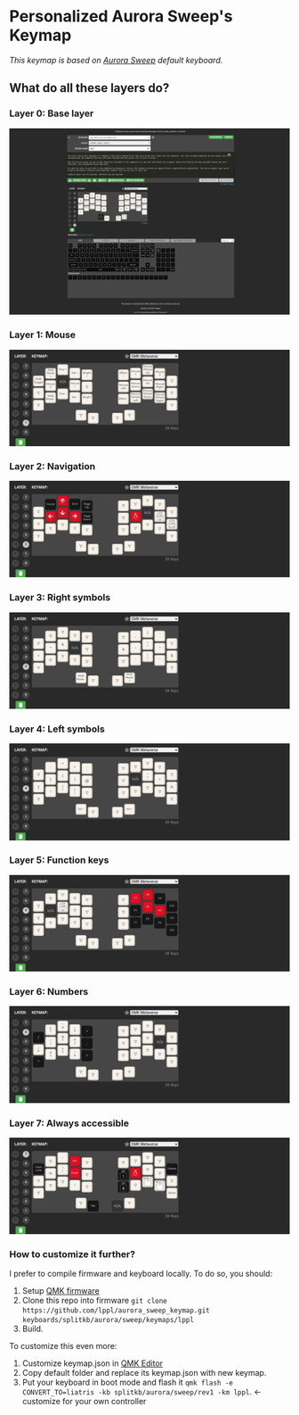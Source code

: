 # Personalized Aurora Sweep's Keymap
_This keymap is based on [Aurora Sweep](https://github.com/qmk/qmk_firmware/tree/master/keyboards/splitkb/aurora/sweep/keymaps/default) default keyboard._

What do all these layers do?
----------------------------

### Layer 0: Base layer

![layer_0.png](layer_0.png)

### Layer 1: Mouse

![layer_1.png](layer_1.png)

### Layer 2: Navigation

![layer_2.png](layer_2.png)

### Layer 3: Right symbols

![layer_3.png](layer_3.png)

### Layer 4: Left symbols

![layer_4.png](layer_4.png)

### Layer 5: Function keys

![layer_5.png](layer_5.png)

### Layer 6: Numbers

![layer_6.png](layer_6.png)

### Layer 7: Always accessible

![layer_7.png](layer_7.png)

### How to customize it further?

I prefer to compile firmware and keyboard locally. To do so, you should:

1. Setup [QMK firmware](https://github.com/qmk/qmk_firmware)
2. Clone this repo into firmware `git clone https://github.com/lppl/aurora_sweep_keymap.git keyboards/splitkb/aurora/sweep/keymaps/lppl`
3. Build.

To customize this even more:
1. Customize keymap.json in [QMK Editor](https://config.qmk.fm/#/splitkb/aurora/sweep/rev1/LAYOUT_split_3x5_2)
2. Copy default folder and replace its keymap.json with new keymap.
3. Put your keyboard in boot mode and flash it `qmk flash -e CONVERT_TO=liatris -kb splitkb/aurora/sweep/rev1 -km lppl`. <- customize for your own controller
